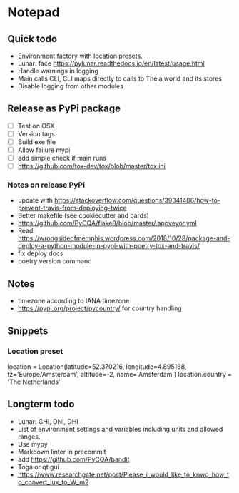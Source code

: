 # Notepad

## Quick todo
-   Environment factory with location presets.
-   Lunar: face https://pylunar.readthedocs.io/en/latest/usage.html
-   Handle warnings in logging
-   Main calls CLI, CLI maps directly to calls to Theia world and its stores
-   Disable logging from other modules

## Release as PyPi package
-   [ ] Test on OSX
-   [ ] Version tags
-   [ ] Build exe file
-   [ ] Allow failure mypi
-   [ ] add simple check if main runs
-   [ ] https://github.com/tox-dev/tox/blob/master/tox.ini

### Notes on release PyPi
-   update with https://stackoverflow.com/questions/39341486/how-to-prevent-travis-from-deploying-twice
-   Better makefile (see cookiecutter and cards)
-   https://github.com/PyCQA/flake8/blob/master/.appveyor.yml
- Read: https://wrongsideofmemphis.wordpress.com/2018/10/28/package-and-deploy-a-python-module-in-pypi-with-poetry-tox-and-travis/
- fix deploy docs
- poetry version command

## Notes
-   timezone according to IANA timezone
-   https://pypi.org/project/pycountry/ for country handling

## Snippets
### Location preset
location = Location(latitude=52.370216, longitude=4.895168, tz='Europe/Amsterdam', altitude=-2, name='Amsterdam')
location.country = 'The Netherlands'

## Longterm todo
-   Lunar: GHI, DNI, DHI
-   List of environment settings and variables including units and allowed ranges.
-   Use mypy
-   Markdown linter in precommit
-   add https://github.com/PyCQA/bandit
-   Toga or qt gui
-   https://www.researchgate.net/post/Please_i_would_like_to_knwo_how_to_convert_lux_to_W_m2
